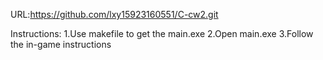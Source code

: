 URL:https://github.com/lxy15923160551/C-cw2.git

Instructions:
1.Use makefile to get the main.exe
2.Open main.exe
3.Follow the in-game instructions
